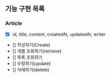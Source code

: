 ## 기능 구현 목록
### Article
- [x] id, title, content, createdAt, updatedAt, writer
- [] 작성하기(Create)
- [] 개별 조회하기(retrieve)
- [] 목록 조회하기
- [] 수정하기(update)
- [] 삭제하기(delete)
